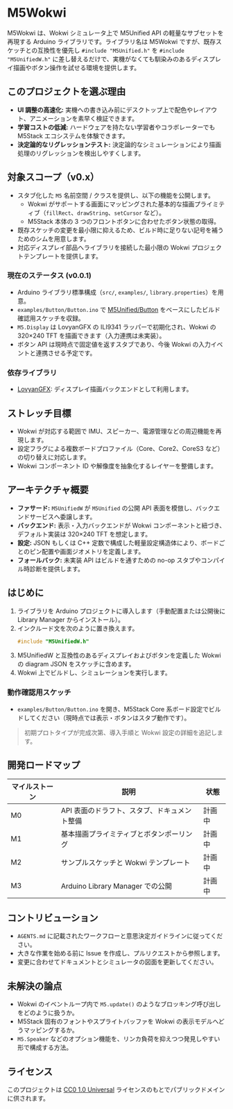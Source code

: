 # M5Wokwi

M5Wokwi は、Wokwi シミュレータ上で M5Unified API の軽量なサブセットを再現する Arduino ライブラリです。ライブラリ名は M5Wokwi ですが、既存スケッチとの互換性を優先し `#include "M5Unified.h"` を `#include "M5UnifiedW.h"` に差し替えるだけで、実機がなくても馴染みのあるディスプレイ描画やボタン操作を試せる環境を提供します。

## このプロジェクトを選ぶ理由
- **UI 調整の高速化:** 実機への書き込み前にデスクトップ上で配色やレイアウト、アニメーションを素早く検証できます。
- **学習コストの低減:** ハードウェアを持たない学習者やコラボレーターでも M5Stack エコシステムを体験できます。
- **決定論的なリグレッションテスト:** 決定論的なシミュレーションにより描画処理のリグレッションを検出しやすくします。

## 対象スコープ（v0.x）
- スタブ化した `M5` 名前空間 / クラスを提供し、以下の機能を公開します。
  - Wokwi がサポートする画面にマッピングされた基本的な描画プライミティブ（`fillRect`、`drawString`、`setCursor` など）。
  - M5Stack 本体の 3 つのフロントボタンに合わせたボタン状態の取得。
- 既存スケッチの変更を最小限に抑えるため、ビルド時に足りない記号を補うためのシムを用意します。
- 対応ディスプレイ部品へライブラリを接続した最小限の Wokwi プロジェクトテンプレートを提供します。

### 現在のステータス (v0.0.1)
- Arduino ライブラリ標準構成（`src/`, `examples/`, `library.properties`）を用意。
- `examples/Button/Button.ino` で [M5Unified/Button](https://github.com/m5stack/M5Unified/blob/master/examples/Basic/Button/Button.ino) をベースにしたビルド確認用スケッチを収録。
- `M5.Display` は LovyanGFX の ILI9341 ラッパーで初期化され、Wokwi の 320×240 TFT を描画できます（入力連携は未実装）。
- ボタン API は現時点で固定値を返すスタブであり、今後 Wokwi の入力イベントと連携させる予定です。

### 依存ライブラリ
- [LovyanGFX](https://github.com/lovyan03/LovyanGFX): ディスプレイ描画バックエンドとして利用します。

## ストレッチ目標
- Wokwi が対応する範囲で IMU、スピーカー、電源管理などの周辺機能を再現します。
- 設定フラグによる複数ボードプロファイル（Core、Core2、CoreS3 など）の切り替えに対応します。
- Wokwi コンポーネント ID や解像度を抽象化するレイヤーを整備します。

## アーキテクチャ概要
- **ファサード:** `M5UnifiedW` が `M5Unified` の公開 API 表面を模倣し、バックエンドサービスへ委譲します。
- **バックエンド:** 表示・入力バックエンドが Wokwi コンポーネントと紐づき、デフォルト実装は 320×240 TFT を想定します。
- **設定:** JSON もしくは C++ 定数で構成した軽量設定構造体により、ボードごとのピン配置や画面ジオメトリを定義します。
- **フォールバック:** 未実装 API はビルドを通すための no-op スタブやコンパイル時診断を提供します。

## はじめに
1. ライブラリを Arduino プロジェクトに導入します（手動配置または公開後に Library Manager からインストール）。
2. インクルード文を次のように置き換えます。
   ```cpp
   #include "M5UnifiedW.h"
   ```
3. M5UnifiedW と互換性のあるディスプレイおよびボタンを定義した Wokwi の diagram JSON をスケッチに含めます。
4. Wokwi 上でビルドし、シミュレーションを実行します。

### 動作確認用スケッチ
- `examples/Button/Button.ino` を開き、M5Stack Core 系ボード設定でビルドしてください（現時点では表示・ボタンはスタブ動作です）。

> 初期プロトタイプが完成次第、導入手順と Wokwi 設定の詳細を追記します。

## 開発ロードマップ
| マイルストーン | 説明 | 状態 |
| --- | --- | --- |
| M0 | API 表面のドラフト、スタブ、ドキュメント整備 | 計画中 |
| M1 | 基本描画プライミティブとボタンポーリング | 計画中 |
| M2 | サンプルスケッチと Wokwi テンプレート | 計画中 |
| M3 | Arduino Library Manager での公開 | 計画中 |

## コントリビューション
- `AGENTS.md` に記載されたワークフローと意思決定ガイドラインに従ってください。
- 大きな作業を始める前に Issue を作成し、プルリクエストから参照します。
- 変更に合わせてドキュメントとシミュレータの図面を更新してください。

## 未解決の論点
- Wokwi のイベントループ内で `M5.update()` のようなブロッキング呼び出しをどのように扱うか。
- M5Stack 固有のフォントやスプライトバッファを Wokwi の表示モデルへどうマッピングするか。
- `M5.Speaker` などのオプション機能を、リンカ負荷を抑えつつ発見しやすい形で構成する方法。

## ライセンス
このプロジェクトは [CC0 1.0 Universal](https://creativecommons.org/publicdomain/zero/1.0/) ライセンスのもとでパブリックドメインに供されます。
